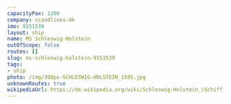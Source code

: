 ```yaml
---
capacityPax: 1200
company: scandlines-dk
imo: 9151539
layout: ship
name: MS Schleswig-Holstein
outOfScope: false
routes: []
slug: ms-schleswig-holstein-9151539
tags:
- ship
photo: /img/300px-SCHLESWIG-HOLSTEIN_1505.jpg
unknownRoutes: true
wikipediaUrl: https://de.wikipedia.org/wiki/Schleswig-Holstein_(Schiff,_1997)
---
```

